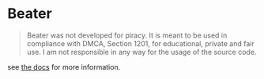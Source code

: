 # Beater

> Beater was not developed for piracy.
> It is meant to be used in compliance with DMCA, Section 1201, for educational, private and fair use.
> I am not responsible in any way for the usage of the source code.

see [the docs](https://beater-rs.github.io/beater/beater) for more information.
